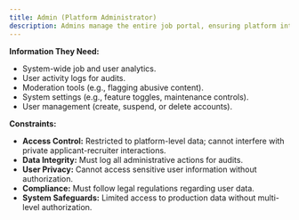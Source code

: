 ```yaml
---
title: Admin (Platform Administrator)
description: Admins manage the entire job portal, ensuring platform integrity, data security, and user moderation.
---
```


**Information They Need:**

- System-wide job and user analytics.
- User activity logs for audits.
- Moderation tools (e.g., flagging abusive content).
- System settings (e.g., feature toggles, maintenance controls).
- User management (create, suspend, or delete accounts).

**Constraints:**

- **Access Control:** Restricted to platform-level data; cannot interfere with private applicant-recruiter interactions.
- **Data Integrity:** Must log all administrative actions for audits.
- **User Privacy:** Cannot access sensitive user information without authorization.
- **Compliance:** Must follow legal regulations regarding user data.
- **System Safeguards:** Limited access to production data without multi-level authorization.
